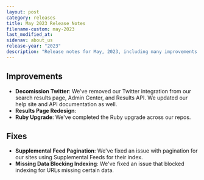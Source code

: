 ```yaml
---
layout: post
category: releases
title: May 2023 Release Notes
filename-custom: may-2023
last_modified_at: 
sidenav: about_us
release-year: "2023"
description: "Release notes for May, 2023, including many improvements and one fix."
---
```

## Improvements

* **Decomission Twitter**: We've removed our Twitter integration from our search results page, Admin Center, and Results API. We updated our help site and API documentation as well.
* **Results Page Redesign**:  
* **Ruby Upgrade**: We've completed the Ruby upgrade across our repos. 



## Fixes
* **Supplemental Feed Pagination**: We've fixed an issue with pagination for our sites using Supplemental Feeds for their index.
* **Missing Data Blocking Indexing**: We've fixed an issue that blocked indexing for URLs missing certain data.
